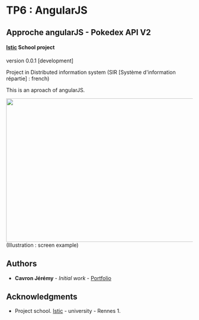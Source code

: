 # TP6 : AngularJS
## Approche angularJS - Pokedex API V2
#### [Istic](https://istic.univ-rennes1.fr/) School project

version 0.0.1 [development]

Project in Distributed information system (SIR [Système d'information répartie] : french)

This is an aproach of angularJS.


<img src="https://user-images.githubusercontent.com/8668325/37735937-cb7545b8-2d4f-11e8-8f2b-1a2fc4bbee00.PNG" width="1313" height="386">
                               (Illustration : screen example)

## Authors

* **Cavron Jérémy** - *Initial work* - [Portfolio](http://www.dbs.bzh/portfolio)


## Acknowledgments

* Project school. [Istic](https://istic.univ-rennes1.fr/) - university - Rennes 1.